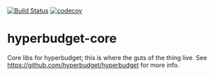 [![Build Status](https://travis-ci.org/hyperbudget/hyperbudget-core.svg?branch=master)](https://travis-ci.org/hyperbudget/hyperbudget-core) [![codecov](https://codecov.io/gh/hyperbudget/hyperbudget-core/branch/master/graph/badge.svg)](https://codecov.io/gh/hyperbudget/hyperbudget-core)


# hyperbudget-core

Core libs for hyperbudget; this is where the guts of the thing live.
See https://github.com/hyperbudget/hyperbudget for more info.
